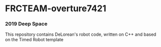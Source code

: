 # FRCTEAM-overture7421

### 2019 Deep Space
This repository contains DeLorean's robot code, written on C++ and based on the Timed Robot template
